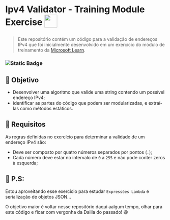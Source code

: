 # <p> Ipv4 Validator - Training Module Exercise  <img src="https://cdn.jsdelivr.net/gh/devicons/devicon@latest/icons/csharp/csharp-original.svg" style="width: 40px; height: 40px; vertical-align: bottom" /></p>

 
> Este repositório contém um código para a validação de endereços IPv4 que foi inicialmente desenvolvido em um exercício do módulo de treinamento da [Microsoft Learn](https://learn.microsoft.com/).


 ### ![Static Badge](https://img.shields.io/badge/status-em_desenvolvimento-cyan)


## :dart: Objetivo

- Desenvolver uma algoritmo que valide uma string contendo um possível endereço IPv4;
- identificar as partes do código que podem ser modularizadas, e extraí-las como métodos estáticos.


## :wrench: Requisitos

 As regras definidas no exercício para determinar a validade de um endereço IPv4 são:  

- Deve ser composto por quatro números separados por pontos (`.`);  
- Cada número deve estar no intervalo de `0` a `255` e não pode conter zeros à esquerda;  



## :eyes: P.S: 


Estou aproveitando esse exercício para estudar `Expressões Lambda` e serialização de objetos JSON...

O objetivo maior é voltar nesse repositório daqui aalgum tempo, olhar para este código e ficar com vergonha da Dalila do passado!  😆






